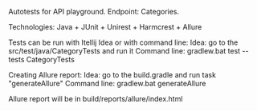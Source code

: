 Autotests for API playground. Endpoint: Categories.

Technologies: Java + JUnit + Unirest + Harmcrest + Allure

Tests can be run with Itellij Idea or with command line:
Idea: go to the src/test/java/CategoryTests and run it
Command line: gradlew.bat test --tests CategoryTests

Creating Allure report:
Idea: go to the build.gradle and run task "generateAllure"
Command line: gradlew.bat generateAllure
    
    
Allure report will be in build/reports/allure/index.html        